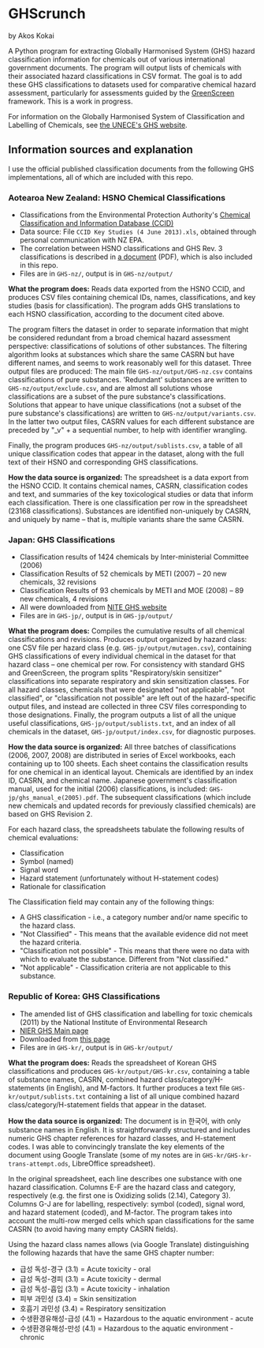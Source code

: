 GHScrunch
=========

by Akos Kokai

A Python program for extracting Globally Harmonised System (GHS) hazard classification information for chemicals out of various international government documents. The program will output lists of chemicals with their associated hazard classifications in CSV format. The goal is to add these GHS classifications to datasets used for comparative chemical hazard assessment, particularly for assessments guided by the [GreenScreen](http://cleanproduction.org/Greenscreen.php) framework. This is a work in progress.

For information on the Globally Harmonised System of Classification and Labelling of Chemicals, see [the UNECE's GHS website](http://www.unece.org/trans/danger/publi/ghs/ghs_welcome_e.html).


Information sources and explanation
-----------------------------------

I use the official published classification documents from the following GHS implementations, all of which are included with this repo.


### Aotearoa New Zealand: HSNO Chemical Classifications ###

* Classifications from the Environmental Protection Authority's [Chemical Classification and Information Database (CCID)](http://www.epa.govt.nz/search-databases/Pages/HSNO-CCID.aspx)
* Data source: File `CCID Key Studies (4 June 2013).xls`, obtained through personal communication with NZ EPA.
* The correlation between HSNO classifications and GHS Rev. 3 classifications is described in [a document](http://www.epa.govt.nz/Publications/hsnogen-ghs-nz-hazard.pdf) (PDF), which is also included in this repo.
* Files are in `GHS-nz/`, output is in `GHS-nz/output/`

**What the program does:** Reads data exported from the HSNO CCID, and produces CSV files containing chemical IDs, names, classifications, and key studies (basis for classification). The program adds GHS translations to each HSNO classification, according to the document cited above. 

The program filters the dataset in order to separate information that might be considered redundant from a broad chemical hazard assessment perspective: classifications of solutions of other substances. The filtering algorithm looks at substances which share the same CASRN but have different names, and seems to work reasonably well for this dataset. Three output files are produced: The main file `GHS-nz/output/GHS-nz.csv` contains classifications of pure substances. 'Redundant' substances are written to `GHS-nz/output/exclude.csv`, and are almost all solutions whose classifications are a subset of the pure substance's classifications. Solutions that appear to have unique classifications (not a subset of the pure substance's classifications) are written to `GHS-nz/output/variants.csv`. In the latter two output files, CASRN values for each different substance are preceded by "_v" + a sequential number, to help with identifier wrangling.

Finally, the program produces `GHS-nz/output/sublists.csv`, a table of all unique classification codes that appear in the dataset, along with the full text of their HSNO and corresponding GHS classifications.

**How the data source is organized:** The spreadsheet is a data export from the HSNO CCID. It contains chemical names, CASRN, classification codes and text, and summaries of the key toxicological studies or data that inform each classification. There is one classification per row in the spreadsheet (23168 classifications). Substances are identified non-uniquely by CASRN, and uniquely by name – that is, multiple variants share the same CASRN.


### Japan: GHS Classifications ###

* Classification results of 1424 chemicals by Inter-ministerial Committee (2006)
* Classification Results of 52 chemicals by METI (2007) – 20 new chemicals, 32 revisions
* Classification Results of 93 chemicals by METI and MOE (2008) – 89 new chemicals, 4 revisions
* All were downloaded from [NITE GHS website](http://www.safe.nite.go.jp/english/ghs_index.html)
* Files are in `GHS-jp/`, output is in `GHS-jp/output/`

**What the program does:** Compiles the cumulative results of all chemical classifications and revisions. Produces output organized by hazard class: one CSV file per hazard class (e.g. `GHS-jp/output/mutagen.csv`), containing GHS classifications of every individual chemical in the dataset for that hazard class – one chemical per row. For consistency with standard GHS and GreenScreen, the program splits "Respiratory/skin sensitizer" classifications into separate respiratory and skin sensitization classes. For all hazard classes, chemicals that were designated "not applicable", "not classified", or "classification not possible" are left out of the hazard-specific output files, and instead are collected in three CSV files corresponding to those designations. Finally, the program outputs a list of all the unique useful classifications, `GHS-jp/output/sublists.txt`, and an index of all chemicals in the dataset, `GHS-jp/output/index.csv`, for diagnostic purposes.

**How the data source is organized:** All three batches of classifications (2006, 2007, 2008) are distributed in series of Excel workbooks, each containing up to 100 sheets. Each sheet contains the classification results for one chemical in an identical layout. Chemicals are identified by an index ID, CASRN, and chemical name. Japanese government's classification manual, used for the initial (2006) classifications, is included: `GHS-jp/ghs_manual_e(2005).pdf`. The subsequent classifications (which include new chemicals and updated records for previously classified chemicals) are based on GHS Revision 2.

For each hazard class, the spreadsheets tabulate the following results of chemical evaluations: 
- Classification
- Symbol (named)
- Signal word
- Hazard statement (unfortunately without H-statement codes)
- Rationale for classification

The Classification field may contain any of the following things:
- A GHS classification - i.e., a category number and/or name specific to the hazard class. 
- "Not Classified" - This means that the available evidence did not meet the hazard criteria.
- "Classification not possible" - This means that there were no data with which to evaluate the substance. Different from "Not classified."
- "Not applicable" - Classification criteria are not applicable to this substance.


### Republic of Korea: GHS Classifications ###

* The amended list of GHS classification and labelling for toxic chemicals (2011) by the National Institute of Environmental Research
* [NIER GHS Main page](http://ncis.nier.go.kr/ghs/)
* Downloaded from [this page](http://ncis.nier.go.kr/ghs/search/searchlist_view.jsp?seq=17)
* Files are in `GHS-kr/`, output is in `GHS-kr/output/`

**What the program does:** Reads the spreadsheet of Korean GHS classifications and produces `GHS-kr/output/GHS-kr.csv`, containing a table of substance names, CASRN, combined hazard class/category/H-statements (in English), and M-factors. It further produces a text file `GHS-kr/output/sublists.txt` containing a list of all unique combined hazard class/category/H-statement fields that appear in the dataset.

**How the data source is organized:** The document is in 한국어, with only substance names in English. It is straightforwardly structured and includes numeric GHS chapter references for hazard classes, and H-statement codes. I was able to convincingly translate the key elements of the document using Google Translate (some of my notes are in `GHS-kr/GHS-kr-trans-attempt.ods`, LibreOffice spreadsheet). 

In the original spreadsheet, each line describes one substance with one hazard classification. Columns E-F are the hazard class and category, respectively (e.g. the first one is Oxidizing solids (2.14), Category 3). Columns G-J are for labelling, respectively: symbol (coded), signal word, and hazard statement (coded), and M-factor. The program takes into account the multi-row merged cells which span classifications for the same CASRN (to avoid having many empty CASRN fields).

Using the hazard class names allows (via Google Translate) distinguishing the following hazards that have the same GHS chapter number:
* 급성 독성-경구 (3.1) = Acute toxicity - oral
* 급성 독성-경피 (3.1) = Acute toxicity - dermal
* 급성 독성-흡입 (3.1) = Acute toxicity - inhalation
* 피부 과민성 (3.4) = Skin sensitization
* 호흡기 과민성 (3.4) = Respiratory sensitization
* 수생환경유해성-급성 (4.1) = Hazardous to the aquatic environment - acute
* 수생환경유해성-만성 (4.1) = Hazardous to the aquatic environment - chronic

